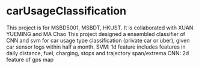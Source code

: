 # carUsageClassification
This project is for MSBD5001, MSBDT, HKUST. It is collaborated with XUAN YUEMING and MA Chao
This project designed a ensembled classifier of CNN and svm for car usage type classification (private car or uber), given car sensor logs within half a month.
SVM: 1d feature includes features in daily distance, fuel, charging, stops and trajectory span/extrema
CNN: 2d feature of gps map
